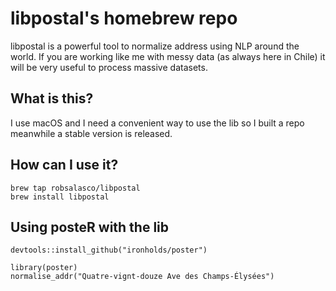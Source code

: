 # libpostal's homebrew repo

libpostal is a powerful tool to normalize address using NLP around the world. If you are working like me with messy data (as always here in Chile) it will be very useful to process massive datasets. 

## What is this?

I use macOS and I need a convenient way to use the lib so I built a repo meanwhile a stable version is released.
 
## How can I use it?

```
brew tap robsalasco/libpostal
brew install libpostal
```
## Using posteR with the lib

```
devtools::install_github("ironholds/poster")

library(poster)
normalise_addr("Quatre-vignt-douze Ave des Champs-Élysées")
